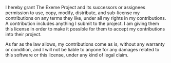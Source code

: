 I hereby grant The Exeme Project and its successors or assignees permission to use, copy, modify, distribute, and sub-license my contributions on any terms they like, under all my rights in my contributions. A contribution includes anything I submit to the project. I am giving them this license in order to make it possible for them to accept my contributions into their project.

As far as the law allows, my contributions come as is, without any warranty or condition, and I will not be liable to anyone for any damages related to this software or this license, under any kind of legal claim.
